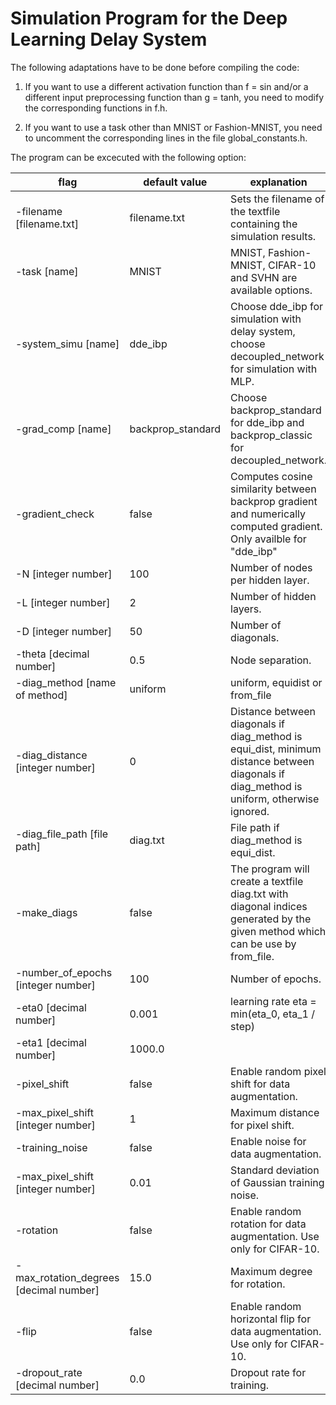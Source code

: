 # Simulation Program for the Deep Learning Delay System

The following adaptations have to be done before compiling the code:

1. If you want to use a different activation function than f = sin and/or a different input preprocessing function than g = tanh, you need to modify the corresponding functions in f.h.

2. If you want to use a task other than MNIST or Fashion-MNIST, you need to uncomment the corresponding lines in the file global_constants.h.

The program can be excecuted with the following option:

| flag                                   | default value     | explanation                                                                                                                                        |
| -------------------------------------- | ----------------- | -------------------------------------------------------------------------------------------------------------------------------------------------- |
| -filename [filename.txt]               | filename.txt      | Sets the filename of the textfile containing the simulation results.                                                                               |
| -task [name]                           | MNIST             | MNIST, Fashion-MNIST, CIFAR-10 and SVHN are available options.                                                                                     |
| -system_simu [name]                    | dde_ibp           | Choose dde_ibp for simulation with delay system, choose decoupled_network for simulation with MLP.                                                 |
| -grad_comp [name]                      | backprop_standard | Choose backprop_standard for dde_ibp and backprop_classic for decoupled_network.                                                                   |
| -gradient_check                        | false             | Computes cosine similarity between backprop gradient and numerically computed gradient. Only availble for "dde_ibp"                                |
| -N [integer number]                    | 100               | Number of nodes per hidden layer.                                                                                                                  |
| -L [integer number]                    | 2                 | Number of hidden layers.                                                                                                                           |
| -D [integer number]                    | 50                | Number of diagonals.                                                                                                                               |
| -theta [decimal number]                | 0.5               | Node separation.                                                                                                                                   |
| -diag_method [name of method]          | uniform           | uniform, equidist or from_file                                                                                                                     |
| -diag_distance [integer number]        | 0                 | Distance between diagonals if diag_method is equi_dist, minimum distance between diagonals if diag_method is uniform, otherwise ignored.           |
| -diag_file_path [file path]            | diag.txt          | File path if diag_method is equi_dist.                                                                                                             |
| -make_diags                            | false             | The program will create a textfile diag.txt with diagonal indices generated by the given method which can be use by from_file.                     |
| -number_of_epochs [integer number]     | 100               | Number of epochs.                                                                                                                                  |
| -eta0 [decimal number]                 | 0.001             | learning rate eta = min(eta_0, eta_1 / step)                                                                                                       |
| -eta1 [decimal number]                 | 1000.0            |                                                                                                                                                    |
| -pixel_shift                           | false             | Enable random pixel shift for data augmentation.                                                                                                   |
| -max_pixel_shift [integer number]      | 1                 | Maximum distance for pixel shift.                                                                                                                  |
| -training_noise                        | false             | Enable noise for data augmentation.                                                                                                                |
| -max_pixel_shift [integer number]      | 0.01              | Standard deviation of Gaussian training noise.                                                                                                     |
| -rotation                              | false             | Enable random rotation for data augmentation. Use only for CIFAR-10.                                                                               |
| -max_rotation_degrees [decimal number] | 15.0              | Maximum degree for rotation.                                                                                                                       |
| -flip                                  | false             | Enable random horizontal flip for data augmentation. Use only for CIFAR-10.                                                                        |
| -dropout_rate [decimal number]         | 0.0               | Dropout rate for training.                                                                                                                         |
